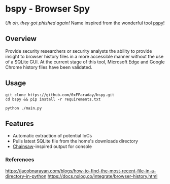 # bspy - Browser Spy
_Uh oh, they got phished again!_ Name inspired from the wonderful tool [pspy](https://github.com/DominicBreuker/pspy)!

## Overview
Provide security researchers or security analysts the ability to provide insight to browser history files in a more accessible manner without the use of a SQLite GUI. At the current stage of this tool, Microsoft Edge and Google Chrome history files have been validated.

## Usage 

```
git clone https://github.com/0xFFaraday/bspy.git
cd bspy && pip install -r requirements.txt

python ./main.py
```

## Features
- Automatic extraction of potential IoCs
- Pulls latest SQLite file from the home's downloads directory
- [Chainsaw](https://github.com/WithSecureLabs/chainsaw)-inspired output for console

### References
https://jacobnarayan.com/blogs/how-to-find-the-most-recent-file-in-a-directory-in-python
https://docs.nxlog.co/integrate/browser-history.html

